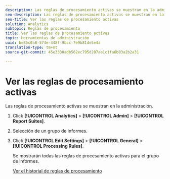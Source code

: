 ```yaml
---
description: Las reglas de procesamiento activas se muestran en la administración.
seo-description: Las reglas de procesamiento activas se muestran en la administración.
seo-title: Ver las reglas de procesamiento activas
solution: Analytics
subtopic: Reglas de procesamiento
title: Ver las reglas de procesamiento activas
topic: Herramientas de administración
uuid: be85c0a8-574e-448f-9bcc-7e9b81de5e4a
translation-type: tm+mt
source-git-commit: 45e3330adb562ec795d287ae1c1fa6b03a2b2a31

---
```



# Ver las reglas de procesamiento activas

Las reglas de procesamiento activas se muestran en la administración.

1. Click **[!UICONTROL Analytics]** &gt; **[!UICONTROL Admin]** &gt; **[!UICONTROL Report Suites]**.
1. Selección de un grupo de informes.
1. Click **[!UICONTROL Edit Settings]** &gt; **[!UICONTROL General]** &gt; **[!UICONTROL Processing Rules]**.

   Se mostrarán todas las reglas de procesamiento activas para el grupo de informes.

   [Ver el historial de reglas de procesamiento](/help/admin/admin/c-processing-rules/c-processing-rules-configuration/t-processing-rule-view-history.md)
